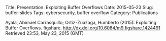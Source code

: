 Title: Presentation: Exploiting Buffer Overflows
Date: 2015-05-23
Slug: buffer-slides
Tags: cybersecurity, buffer overflow
Category: Publications

Ayala, Abimael Carrasquillo; Ortiz-Zuazaga, Humberto (2015): Exploiting Buffer Overflows. figshare.
<http://dx.doi.org/10.6084/m9.figshare.1424491>
Retrieved 23:53, May 23, 2015 (GMT)


